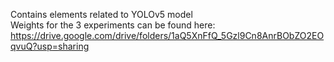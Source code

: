 Contains elements related to YOLOv5 model <br />
Weights for the 3 experiments can be found here: https://drive.google.com/drive/folders/1aQ5XnFfQ_5Gzl9Cn8AnrBObZO2EOqvuQ?usp=sharing
